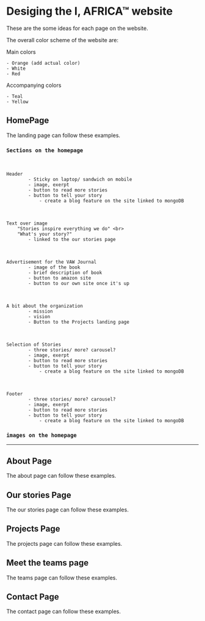 # Desiging the I, AFRICA™ website 
These are the some ideas for each page on the website. 

The overall color scheme of the website are: 

Main colors

    - Orange (add actual color)
    - White 
    - Red 

Accompanying colors
    
    - Teal 
    - Yellow 


## HomePage 
The landing page can follow these examples.

### `Sections on the homepage`

<br>

    Header 
            - Sticky on laptop/ sandwich on mobile  
            - image, exerpt
            - button to read more stories 
            - button to tell your story 
                - create a blog feature on the site linked to mongoDB 
 <br>

    Text over image 
        "Stories inspire everything we do" <br>
        "What's your story?" 
            - linked to the our stories page 

<br>

    Advertisement for the VAW Journal 
            - image of the book 
            - brief description of book 
            - button to amazon site 
            - button to our own site once it's up 


<br>

    A bit about the organization 
            - mission 
            - vision
            - Button to the Projects landing page  
     

<br>

    Selection of Stories  
            - three stories/ more? carousel? 
            - image, exerpt
            - button to read more stories 
            - button to tell your story 
                - create a blog feature on the site linked to mongoDB 

 <br>

    Footer 
            - three stories/ more? carousel? 
            - image, exerpt
            - button to read more stories 
            - button to tell your story 
                - create a blog feature on the site linked to mongoDB            

### `images on the homepage`

<hr>

## About Page 
The about page can follow these examples. 


## Our stories Page 
The our stories page can follow these examples. 


## Projects Page 
The projects page can follow these examples. 

## Meet the teams page 
The teams page can follow these examples. 

## Contact Page
The contact page can follow these examples.  

